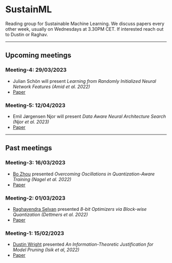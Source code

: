 # SustainML
Reading group for Sustainable Machine Learning. We discuss papers every other week, usually on Wednesdays at 3.30PM CET. If interested reach out to Dustin or Raghav. 

---
## Upcoming meetings

### Meeting-4: 29/03/2023
* Julian Schön will present _Learning from Randomly Initialized Neural Network Features (Amid et al. 2022)_
* [Paper](https://arxiv.org/abs/2202.06438)

### Meeting-5: 12/04/2023
* Emil Jørgensen Njor will present _Data Aware Neural Architecture Search (Njor et al. 2023)_
* [Paper](https://www2.compute.dtu.dk/~xefa/files/conf/2023-tinyml-datanas.pdf)

---- 
## Past meetings

### Meeting-3: 16/03/2023

* [Bo Zhou](https://scholar.google.com/citations?hl=en&user=PCvtW3gAAAAJ) presented _Overcoming Oscillations in Quantization-Aware Training (Nagel et al. 2022)_ 
* [Paper](https://proceedings.mlr.press/v162/nagel22a.html)

### Meeting-2: 01/03/2023

* [Raghavendra Selvan](https://raghavian.github.io/) presented _8-bit Optimizers via Block-wise Quantization (Dettmers et al. 2022)_ 
* [Paper](https://arxiv.org/abs/2110.02861)

### Meeting-1: 15/02/2023

* [Dustin Wright](https://scholar.google.com/citations?user=OGk5UnYAAAAJ&hl=en&oi=ao) presented _An Information-Theoretic Justification for Model Pruning (Isik et al, 2022)_
* [Paper](https://arxiv.org/abs/2102.08329)

